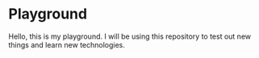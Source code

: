 # Playground

Hello, this is my playground. I will be using this repository to test out new things and learn new technologies.